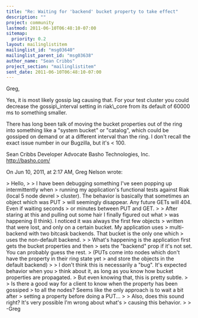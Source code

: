 ```yaml
---
title: "Re: Waiting for 'backend' bucket property to take effect"
description: ""
project: community
lastmod: 2011-06-10T06:48:10-07:00
sitemap:
  priority: 0.2
layout: mailinglistitem
mailinglist_id: "msg03640"
mailinglist_parent_id: "msg03638"
author_name: "Sean Cribbs"
project_section: "mailinglistitem"
sent_date: 2011-06-10T06:48:10-07:00
---
```



Greg,

Yes, it is most likely gossip lag causing that. For your test cluster you 
could decrease the gossip\\_interval setting in riak\\_core from its default of 
60000 ms to something smaller.

There has long been talk of moving the bucket properties out of the ring into 
something like a "system bucket" or "catalog", which could be gossiped on 
demand or at a different interval than the ring. I don't recall the exact 
issue number in our Bugzilla, but it's &lt; 100.

Sean Cribbs 
Developer Advocate
Basho Technologies, Inc.
http://basho.com/

On Jun 10, 2011, at 2:17 AM, Greg Nelson wrote:

&gt; Hello,
&gt; 
&gt; I have been debugging something I've seen popping up intermittently when 
&gt; running my application's functional tests against Riak (local 5 node devrel 
&gt; cluster). The behavior is basically that sometimes an object which was PUT 
&gt; will seemingly disappear. Any future GETs will 404. Even if waiting seconds 
&gt; or minutes between PUT and GET.
&gt; 
&gt; After staring at this and pulling out some hair I finally figured out what 
&gt; was happening (I think). I noticed it was always the first few objects 
&gt; written that were lost, and only on a certain bucket. My application uses 
&gt; multi-backend with two bitcask backends. That bucket is the only one which 
&gt; uses the non-default backend.
&gt; 
&gt; What's happening is the application first gets the bucket properties and then 
&gt; sets the "backend" prop if it's not set. You can probably guess the rest. 
&gt; (PUTs come into nodes which don't have the property in their ring state yet 
&gt; and store the objects in the default backend)
&gt; 
&gt; I don't think this is necessarily a "bug". It's expected behavior when you 
&gt; think about it, as long as you know how bucket properties are propagated. 
&gt; But even knowing that, this is pretty subtle.
&gt; 
&gt; Is there a good way for a client to know when the property has been gossiped 
&gt; to all the nodes? Seems like the only approach is to wait a bit after 
&gt; setting a property before doing a PUT...
&gt; 
&gt; Also, does this sound right? It's very possible I'm wrong about what's 
&gt; causing this behavior.
&gt; 
&gt; -Greg
